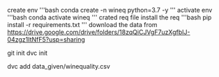create env
'''bash 
conda create -n wineq  python=3.7 -y
'''
activate env
'''bash
conda activate wineq
'''
crated req file
install the req
'''bash
pip install -r requirements.txt
'''
download the data from
https://drive.google.com/drive/folders/18zqQiCJVgF7uzXgfbIJ-04zgz1ItNfF5?usp=sharing

git init
dvc init

dvc add data_given/winequality.csv
   